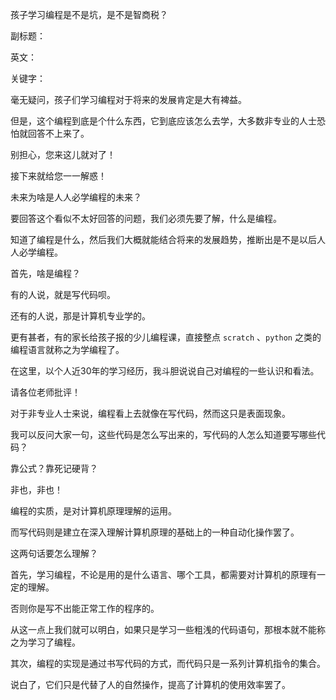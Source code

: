 孩子学习编程是不是坑，是不是智商税？

副标题：

英文：

关键字：





毫无疑问，孩子们学习编程对于将来的发展肯定是大有裨益。

但是，这个编程到底是个什么东西，它到底应该怎么去学，大多数非专业的人士恐怕就回答不上来了。

别担心，您来这儿就对了！

接下来就给您一一解惑！





未来为啥是人人必学编程的未来？

要回答这个看似不太好回答的问题，我们必须先要了解，什么是编程。

知道了编程是什么，然后我们大概就能结合将来的发展趋势，推断出是不是以后人人必学编程。



首先，啥是编程？

有的人说，就是写代码呗。

还有的人说，那是计算机专业学的。

更有甚者，有的家长给孩子报的少儿编程课，直接整点 `scratch` 、`python` 之类的编程语言就称之为学编程了。

在这里，以个人近30年的学习经历，我斗胆说说自己对编程的一些认识和看法。

请各位老师批评！



对于非专业人士来说，编程看上去就像在写代码，然而这只是表面现象。

我可以反问大家一句，这些代码是怎么写出来的，写代码的人怎么知道要写哪些代码？

靠公式？靠死记硬背？

非也，非也！



编程的实质，是对计算机原理理解的运用。

而写代码则是建立在深入理解计算机原理的基础上的一种自动化操作罢了。



这两句话要怎么理解？

首先，学习编程，不论是用的是什么语言、哪个工具，都需要对计算机的原理有一定的理解。

否则你是写不出能正常工作的程序的。

从这一点上我们就可以明白，如果只是学习一些粗浅的代码语句，那根本就不能称之为学习了编程。



其次，编程的实现是通过书写代码的方式，而代码只是一系列计算机指令的集合。

说白了，它们只是代替了人的自然操作，提高了计算机的使用效率罢了。





